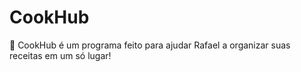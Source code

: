 # CookHub

🍴 CookHub é um programa feito para ajudar Rafael a organizar suas receitas em um só lugar!
